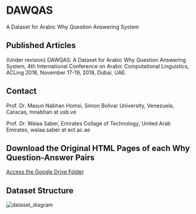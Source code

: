 # DAWQAS
A Dataset for Arabic Why Question Answering System

## Published Articles
(Under revision) DAWQAS: A Dataset for Arabic Why Question Answering System, 4th International Conference on Arabic Computational Linguistics, ACLing 2018, November 17-19, 2018, Dubai, UAE.

## Contact
Prof. Dr. Masun Nabhan Homsi, Simon Bolivar University, Venezuela, Caracas, mnabhan at usb.ve

Prof. Dr. Walaa Saber, Emirates Collage of Technology, United Arab Emirates, walaa.saber at ect.ac.ae

## Download the Original HTML Pages of each Why Question-Answer Pairs
[Access the Google Drive Folder](https://drive.google.com/drive/u/2/folders/1EU23VzLIzBVKbd4yw5REvPn_H7CqgWfD?ogsrc=32)

## Dataset Structure
![dataset_diagram](https://user-images.githubusercontent.com/4822108/43049776-71796bfc-8dcb-11e8-8690-491d33f861ee.png)
